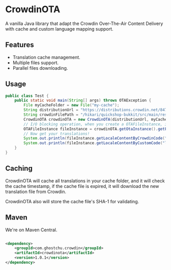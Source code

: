 # CrowdinOTA

A vanilla Java library that adapt the Crowdin Over-The-Air Content Delivery with cache and custom language mapping
support.

## Features

* Translation cache management.
* Multiple files support.
* Parallel files downloading.

## Usage

```java
public class Test {
    public static void main(String[] args) throws OTAException {
        File myCacheFolder = new File("my-cache");
        String distributionUrl = "https://distributions.crowdin.net/847569d13d22ee803f1cfa7xrm4";
        String crowdinFilePath = "/hikari/quickshop-bukkit/src/main/resources/lang/example.yml";
        CrowdinOTA crowdinOTA = new CrowdinOTA(distributionUrl, myCacheFolder);
        // I/O blocking operation, when you create a OTAFileInstance, it will download all translations
        OTAFileInstance fileInstance = crowdinOTA.getOtaInstance().getFileInstance(crowdinFilePath, autoDownload);
        // Now get your translations!
        System.out.println(fileInstance.getLocaleContentByCrowdinCode("zh-CN"));
        System.out.println(fileInstance.getLocaleContentByCustomCode("locale", "uk-UA"));
    }
}
```

## Caching

CrowdinOTA will cache all translations in your cache folder, and it will check the cache timestamp, if the cache file is
expired, it will download the new translation file from Crowdin.

CrowdinOTA also will store the cache file's SHA-1 for validating.

## Maven

We're on Maven Central.

```xml

<dependency>
    <groupId>com.ghostchu.crowdin</groupId>
    <artifactId>crowdinota</artifactId>
    <version>1.0.1</version>
</dependency>
```